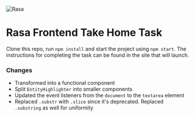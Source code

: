 ![Rasa](/src/components/rasa.svg)

# Rasa Frontend Take Home Task

Clone this repo, run `npm install` and start the project using `npm start`. 
The instructions for completing the task can be found in the site that will launch.


### Changes

- Transformed into a functional component
- Split `EntityHighlighter` into smaller components
- Updated the event listeners from the `document` to the `textarea` element
- Replaced `.substr` with `.slice` since it's deprecated. Replaced `.substring` as well for uniformity